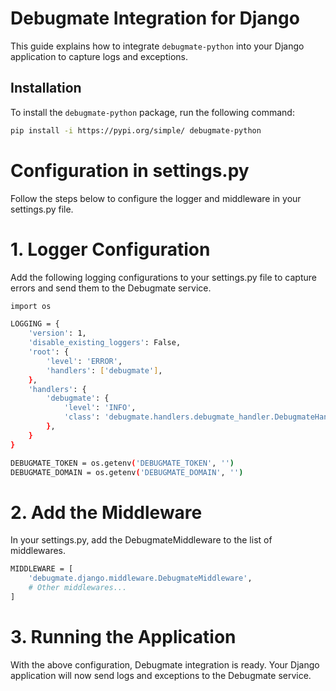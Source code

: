 # Debugmate Integration for Django

This guide explains how to integrate `debugmate-python` into your Django application to capture logs and exceptions.

## Installation

To install the `debugmate-python` package, run the following command:

```bash
pip install -i https://pypi.org/simple/ debugmate-python
```

# Configuration in settings.py

Follow the steps below to configure the logger and middleware in your settings.py file.

# 1. Logger Configuration

Add the following logging configurations to your settings.py file to capture errors and send them to the Debugmate service.

```bash
import os

LOGGING = {
    'version': 1,
    'disable_existing_loggers': False,
    'root': {
        'level': 'ERROR',
        'handlers': ['debugmate'],
    },
    'handlers': {
        'debugmate': {
            'level': 'INFO',
            'class': 'debugmate.handlers.debugmate_handler.DebugmateHandler',
        },
    }
}

DEBUGMATE_TOKEN = os.getenv('DEBUGMATE_TOKEN', '')
DEBUGMATE_DOMAIN = os.getenv('DEBUGMATE_DOMAIN', '')
```

# 2. Add the Middleware
In your settings.py, add the DebugmateMiddleware to the list of middlewares.

```bash
MIDDLEWARE = [
    'debugmate.django.middleware.DebugmateMiddleware',
    # Other middlewares...
]
```
# 3. Running the Application

With the above configuration, Debugmate integration is ready. Your Django application will now send logs and exceptions to the Debugmate service.
